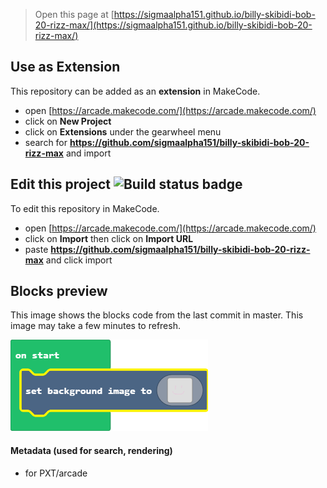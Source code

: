  


> Open this page at [https://sigmaalpha151.github.io/billy-skibidi-bob-20-rizz-max/](https://sigmaalpha151.github.io/billy-skibidi-bob-20-rizz-max/)

## Use as Extension

This repository can be added as an **extension** in MakeCode.

* open [https://arcade.makecode.com/](https://arcade.makecode.com/)
* click on **New Project**
* click on **Extensions** under the gearwheel menu
* search for **https://github.com/sigmaalpha151/billy-skibidi-bob-20-rizz-max** and import

## Edit this project ![Build status badge](https://github.com/sigmaalpha151/billy-skibidi-bob-20-rizz-max/workflows/MakeCode/badge.svg)

To edit this repository in MakeCode.

* open [https://arcade.makecode.com/](https://arcade.makecode.com/)
* click on **Import** then click on **Import URL**
* paste **https://github.com/sigmaalpha151/billy-skibidi-bob-20-rizz-max** and click import

## Blocks preview

This image shows the blocks code from the last commit in master.
This image may take a few minutes to refresh.

![A rendered view of the blocks](https://github.com/sigmaalpha151/billy-skibidi-bob-20-rizz-max/raw/master/.github/makecode/blocks.png)

#### Metadata (used for search, rendering)

* for PXT/arcade
<script src="https://makecode.com/gh-pages-embed.js"></script><script>makeCodeRender("{{ site.makecode.home_url }}", "{{ site.github.owner_name }}/{{ site.github.repository_name }}");</script>
